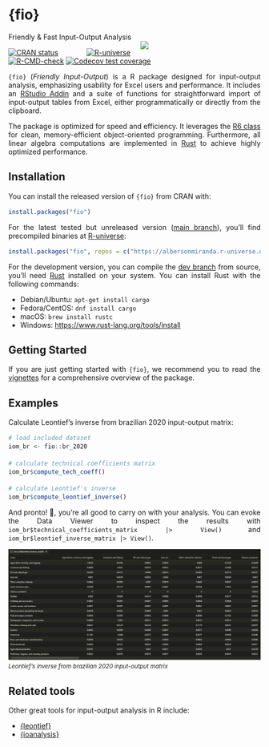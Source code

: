 
<!-- README.md is generated from README.Rmd. Please edit that file -->

# {fio}

<div style="text-align: justify">

Friendly & Fast Input-Output Analysis
<img src="man/figures/leontief.jpg" align="right" width="240px" style="margin-left: 20px;" />

<!-- badges: start -->

[![CRAN
status](https://www.r-pkg.org/badges/version/fio)](https://CRAN.R-project.org/package=fio)
[![R-universe](https://albersonmiranda.r-universe.dev/badges/fio)](https://albersonmiranda.r-universe.dev/fio)
[![R-CMD-check](https://github.com/albersonmiranda/fio/actions/workflows/R-CMD-check.yaml/badge.svg)](https://github.com/albersonmiranda/fio/actions/workflows/R-CMD-check.yaml)
[![Codecov test
coverage](https://codecov.io/gh/albersonmiranda/fio/branch/main/graph/badge.svg)](https://app.codecov.io/gh/albersonmiranda/fio?branch=main)
<!-- badges: end -->

`{fio}` (*Friendly Input-Output*) is a R package designed for
input-output analysis, emphasizing usability for Excel users and
performance. It includes an [RStudio
Addin](https://rstudio.github.io/rstudioaddins/) and a suite of
functions for straightforward import of input-output tables from Excel,
either programmatically or directly from the clipboard.

The package is optimized for speed and efficiency. It leverages the [R6
class](https://r6.r-lib.org/) for clean, memory-efficient
object-oriented programming. Furthermore, all linear algebra
computations are implemented in [Rust](https://www.rust-lang.org/) to
achieve highly optimized performance.

## Installation

You can install the released version of `{fio}` from CRAN with:

``` r
install.packages("fio")
```

For the latest tested but unreleased version ([main
branch](https://github.com/albersonmiranda/fio/tree/main)), you’ll find
precompiled binaries at
[R-universe](https://albersonmiranda.r-universe.dev/fio):

``` r
install.packages("fio", repos = c("https://albersonmiranda.r-universe.dev", "https://cloud.r-project.org"))
```

For the development version, you can compile the [dev
branch](https://github.com/albersonmiranda/fio/tree/dev) from source,
you’ll need [Rust](https://www.rust-lang.org/) installed on your system.
You can install Rust with the following commands:

- Debian/Ubuntu: `apt-get install cargo`
- Fedora/CentOS: `dnf install cargo`
- macOS: `brew install rustc`
- Windows: <https://www.rust-lang.org/tools/install>

## Getting Started

If you are just getting started with `{fio}`, we recommend you to read
the
[vignettes](https://albersonmiranda.github.io/fio/articles/index.html)
for a comprehensive overview of the package.

## Examples

Calculate Leontief’s inverse from brazilian 2020 input-output matrix:

``` r
# load included dataset
iom_br <- fio::br_2020

# calculate technical coefficients matrix
iom_br$compute_tech_coeff()

# calculate Leontief's inverse
iom_br$compute_leontief_inverse()
```

And pronto! 🎉, you’re all good to carry on with your analysis. You can
evoke the Data Viewer to inspect the results with
`iom_br$technical_coefficients_matrix |> View()` and
`iom_br$leontief_inverse_matrix |> View()`.

![](man/figures/example_leontief_inverse.png) *<small>Leontief’s inverse
from brazilian 2020 input-output matrix</small>*

## Related tools

Other great tools for input-output analysis in R include:

- [{leontief}](https://pachamaltese.github.io/leontief/)
- [{ioanalysis}](https://cran.r-project.org/package=ioanalysis)

</div>

